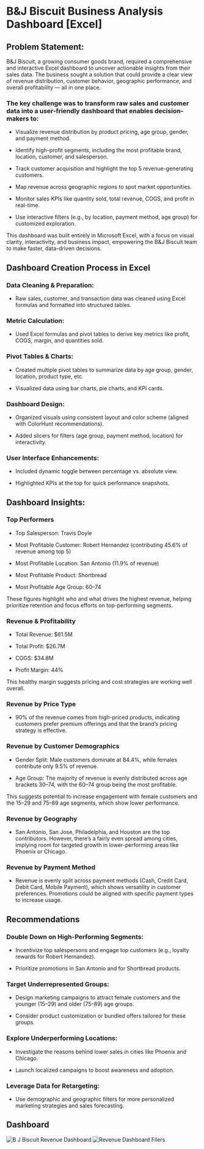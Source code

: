 # B&J Biscuit Business Analysis Dashboard [Excel]

## Problem Statement: 

B&J Biscuit, a growing consumer goods brand, required a comprehensive and interactive Excel dashboard to uncover actionable insights from their sales data. The business sought a solution that could provide a clear view of revenue distribution, customer behavior, geographic performance, and overall profitability — all in one place.

### The key challenge was to transform raw sales and customer data into a user-friendly dashboard that enables decision-makers to:

- Visualize revenue distribution by product pricing, age group, gender, and payment method.

- Identify high-profit segments, including the most profitable brand, location, customer, and salesperson.

- Track customer acquisition and highlight the top 5 revenue-generating customers.

- Map revenue across geographic regions to spot market opportunities.

- Monitor sales KPIs like quantity sold, total revenue, COGS, and profit in real-time.

- Use interactive filters (e.g., by location, payment method, age group) for customized exploration.

This dashboard was built entirely in Microsoft Excel, with a focus on visual clarity, interactivity, and business impact, empowering the B&J Biscuit team to make faster, data-driven decisions.

## Dashboard Creation Process in Excel

### Data Cleaning & Preparation:

- Raw sales, customer, and transaction data was cleaned using Excel formulas and formatted into structured tables.

### Metric Calculation:

- Used Excel formulas and pivot tables to derive key metrics like profit, COGS, margin, and quantities sold.

### Pivot Tables & Charts:

- Created multiple pivot tables to summarize data by age group, gender, location, product type, etc.

- Visualized data using bar charts, pie charts, and KPI cards.

### Dashboard Design:

- Organized visuals using consistent layout and color scheme (aligned with ColorHunt recommendations).

- Added slicers for filters (age group, payment method, location) for interactivity.

### User Interface Enhancements:

- Included dynamic toggle between percentage vs. absolute view.

- Highlighted KPIs at the top for quick performance snapshots.

## Dashboard Insights:

### Top Performers

- Top Salesperson: Travis Doyle

- Most Profitable Customer: Robert Hernandez (contributing 45.6% of revenue among top 5)

- Most Profitable Location: San Antonio (11.9% of revenue)

- Most Profitable Product: Shortbread

- Most Profitable Age Group: 60–74

These figures highlight who and what drives the highest revenue, helping prioritize retention and focus efforts on top-performing segments.

### Revenue & Profitability 

- Total Revenue: $61.5M

- Total Profit: $26.7M

- COGS: $34.8M

- Profit Margin: 44%

This healthy margin suggests pricing and cost strategies are working well overall.

### Revenue by Price Type

- 90% of the revenue comes from high-priced products, indicating customers prefer premium offerings and that the brand’s pricing strategy is effective.

### Revenue by Customer Demographics

- Gender Split: Male customers dominate at 84.4%, while females contribute only 9.5% of revenue.

- Age Group: The majority of revenue is evenly distributed across age brackets 30–74, with the 60–74 group being the most profitable.

This suggests potential to increase engagement with female customers and the 15–29 and 75–89 age segments, which show lower performance.

### Revenue by Geography

- San Antonio, San Jose, Philadelphia, and Houston are the top contributors. However, there’s a fairly even spread among cities, implying room for targeted growth in lower-performing areas like Phoenix or Chicago.

### Revenue by Payment Method

- Revenue is evenly split across payment methods (Cash, Credit Card, Debit Card, Mobile Payment), which shows versatility in customer preferences. Promotions could be aligned with specific payment types to increase usage.
  

## Recommendations

### Double Down on High-Performing Segments:

- Incentivize top salespersons and engage top customers (e.g., loyalty rewards for Robert Hernandez).

- Prioritize promotions in San Antonio and for Shortbread products.

### Target Underrepresented Groups:

- Design marketing campaigns to attract female customers and the younger (15–29) and older (75–89) age groups.

- Consider product customization or bundled offers tailored for these groups.

### Explore Underperforming Locations:

- Investigate the reasons behind lower sales in cities like Phoenix and Chicago.

- Launch localized campaigns to boost awareness and adoption.

### Leverage Data for Retargeting:

- Use demographic and geographic filters for more personalized marketing strategies and sales forecasting.


## Dashboard
![B J Biscuit Revenue Dashboard](https://github.com/user-attachments/assets/786fdedf-48c5-43c8-a289-6c64516c010b)
![Revenue Dashboard Filers](https://github.com/user-attachments/assets/637052b7-31db-4d03-9eb9-cb6914b6703e)

